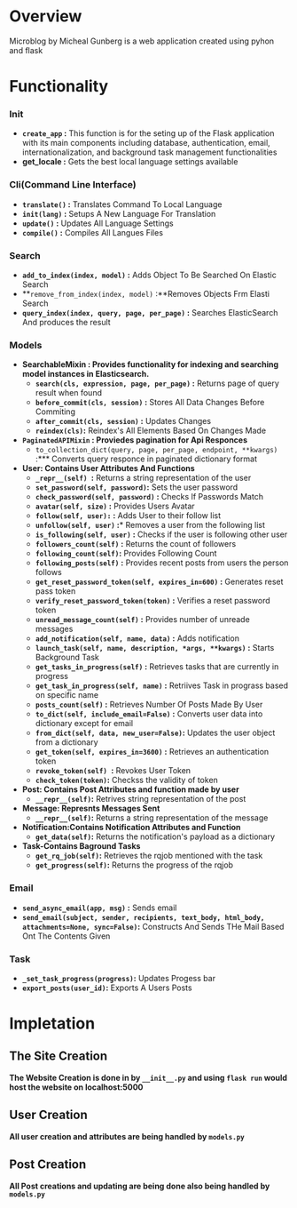 # Overview
Microblog by Micheal Gunberg is a web application created using pyhon and flask
# Functionality
 ### Init
  - **```create_app``` :** This function is for the seting up of the Flask application with its main components including database, authentication, email, internationalization, and background task management functionalities
  - **get_locale :** Gets the best local language settings available
 ### Cli(Command Line Interface)
   - **```translate()``` :** Translates Command To Local Language
   - **```init(lang)``` :** Setups A New Language For Translation
   - **```update()``` :** Updates All Language Settings
   - **```compile()``` :** Compiles All Langues Files
### Search
  - **```add_to_index(index, model)``` :** Adds Object To Be Searched On Elastic Search
  - **```remove_from_index(index, model)``` :**Removes Objects Frm Elasti Search
  - **```query_index(index, query, page, per_page)``` :** Searches ElasticSearch And produces the result
### Models
- **SearchableMixin : Provides functionality for indexing and searching model instances in Elasticsearch.**
   - **```search(cls, expression, page, per_page)``` :** Returns page of query result when found
   - **``before_commit(cls, session)`` :** Stores All Data Changes Before Commiting
   - **```after_commit(cls, session)``` :** Updates Changes
   - **``reindex(cls)``:** Reindex's All Elements Based On Changes Made
 - **```PaginatedAPIMixin``` : Proviedes pagination for Api Responces**
    - ```to_collection_dict(query, page, per_page, endpoint, **kwargs)``` :*** Converts query responce in paginated dictionary format
 - **User: Contains User Attributes And Functions**
   - **```_repr__(self) ```:** Returns a string representation of the user
   - **```set_password(self, password)```:** Sets the user password
   - **```check_password(self, password)``` :** Checks If Passwords Match
   - **```avatar(self, size)``` :** Provides Users Avatar
   - **```follow(self, user):``` :** Adds User to their follow list
   - **```unfollow(self, user)``` :*** Removes a user from the following list
   - **```is_following(self, user)``` :** Checks if the user is following other user
   - **```followers_count(self)``` :** Returns the count of followers
   - **```following_count(self)```:** Provides Following Count
   - **```following_posts(self)``` :** Provides recent posts from users the person follows
   - **```get_reset_password_token(self, expires_in=600)``` :** Generates reset pass token
   - **```verify_reset_password_token(token)``` :** Verifies a reset password token
   - **```unread_message_count(self)``` :** Provides number of unreade messages
   - **```add_notification(self, name, data)``` :** Adds notification
   - **```launch_task(self, name, description, *args, **kwargs)``` :** Starts Background Task
   - **```get_tasks_in_progress(self)``` :** Retrieves tasks that are currently in progress
   - **```get_task_in_progress(self, name)``` :** Retriives Task in prograss based on specific name
   - **```posts_count(self)``` :** Retrieves Number Of Posts Made By User
   - **```to_dict(self, include_email=False)``` :** Converts user data into dictionary except for email
   - **```from_dict(self, data, new_user=False)```:** Updates the user object from a dictionary
   - **```get_token(self, expires_in=3600)``` :** Retrieves an authentication token
   - **```revoke_token(self) ```:** Revokes User Token
   - **```check_token(token)```:** Checkss the validity of token
  - **Post: Contains Post Attributes and function made by user**
    - **```__repr__(self)```:** Retrives string representation of the post
  - **Message: Represnts Messages Sent**
     - **```__repr__(self)```:** Returns a string representation of the message
  - **Notification:Contains Notification Attributes and Function**
     - **```get_data(self)```:** Returns the notification's payload as a dictionary
  - **Task-Contains Baground Tasks**
     - **```get_rq_job(self)```:** Retrieves the rqjob mentioned with the task
     - **```get_progress(self)```:** Returns the progress of the rqjob
 ### Email
 - **```send_async_email(app, msg)``` :** Sends email
 - **```send_email(subject, sender, recipients, text_body, html_body, attachments=None, sync=False)```:** Constructs And Sends THe Mail Based Ont The Contents Given
### Task
- **```_set_task_progress(progress)```:** Updates Progess bar
- **```export_posts(user_id)```:** Exports A Users Posts
# Impletation
## The Site Creation
  **The Website Creation is done in by ```__init__.py``` and using ```flask run``` would host the website on localhost:5000**
## User Creation 
 **All user creation and attributes are being handled by ```models.py```**
## Post Creation
 **All Post creations and updating are being done also being handled by ```models.py```**
